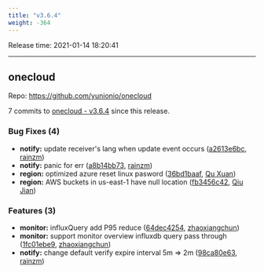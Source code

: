 ```yaml
---
title: "v3.6.4"
weight: -364
---
```


Release time: 2021-01-14 18:20:41

---
## onecloud

Repo: https://github.com/yunionio/onecloud

7 commits to [onecloud - v3.6.4] since this release.

### Bug Fixes (4)
- **notify:** update receiver's lang when update event occurs ([a2613e6bc](https://github.com/yunionio/onecloud/commit/a2613e6bce582256322511f1cd534fd0103d46c1), [rainzm](mailto:mjoycarry@gmail.com))
- **notify:** panic for err ([a8b14bb73](https://github.com/yunionio/onecloud/commit/a8b14bb73979199fc96629754a8f46cfe4d9621f), [rainzm](mailto:mjoycarry@gmail.com))
- **region:** optimized azure reset linux pasword ([36bd1baaf](https://github.com/yunionio/onecloud/commit/36bd1baafe9102bc07f892c37a44d16e5a066dec), [Qu Xuan](mailto:quxuan@yunionyun.com))
- **region:** AWS buckets in us-east-1 have null location ([fb3456c42](https://github.com/yunionio/onecloud/commit/fb3456c42d4d1034aa5fff7474a2886b72384dbd), [Qiu Jian](mailto:qiujian@yunionyun.com))

### Features (3)
- **monitor:** influxQuery add P95 reduce ([64dec4254](https://github.com/yunionio/onecloud/commit/64dec4254f1e4de05a2286d605de461309cde9a1), [zhaoxiangchun](mailto:1422928955@qq.com))
- **monitor:** support monitor overview influxdb query pass through ([1fc01ebe9](https://github.com/yunionio/onecloud/commit/1fc01ebe946ed29e916298021ce2eb21e0f25153), [zhaoxiangchun](mailto:1422928955@qq.com))
- **notify:** change default verify expire interval 5m => 2m ([98ca80e63](https://github.com/yunionio/onecloud/commit/98ca80e63033bdd179e25b19c43e9ddd79e3631e), [rainzm](mailto:mjoycarry@gmail.com))

[onecloud - v3.6.4]: https://github.com/yunionio/onecloud/compare/v3.6.3...v3.6.4
